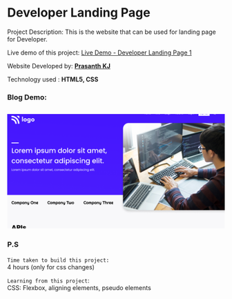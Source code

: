 # Developer Landing Page

Project Description: This is the website that can be used for landing page for Developer.

Live demo of this project: [Live Demo - Developer Landing Page 1](https://developer-landing-page-1-prasanthkj.netlify.app/)

Website Developed by: **[Prasanth KJ](https://www.prasanthkj.com)**

Technology used     : **HTML5, CSS**

### Blog Demo:

![Developer Landing Page](https://github.com/PrasanthKJ/Developer-Landing-Page-1/blob/main/thumbnail.png)
---
### P.S

`Time taken to build this project:` <br>
4 hours (only for css changes)

`Learning from this project`:<br>
CSS: Flexbox, aligning elements, pseudo elements
